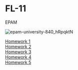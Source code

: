 # FL-11
EPAM

![epam-university-840_hRpqktN](https://user-images.githubusercontent.com/47673417/59016607-4ea67500-884a-11e9-960d-489126b812dd.png)
<div><a href="https://AndrianoVer.github.io/FL-11/FL11_HW1/homework/index.html">Homework 1</a></div>
<div><a href="https://AndrianoVer.github.io/FL-11/FL11_HW2/homework/index.html">Homework 2</a></div>
<div><a href="https://AndrianoVer.github.io/FL-11/FL11_HW3/homework/index.html">Homework 3</a></div>
<div><a href="https://AndrianoVer.github.io/FL-11/FL11_HW4/homework/index.html">Homework 4</a></div>
<div><a href="https://AndrianoVer.github.io/FL-11/FL11_HW5/homework/index.html">Homework 5</a></div>
